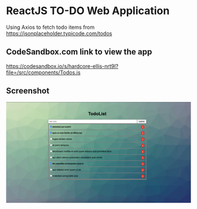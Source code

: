 # ReactJS TO-DO Web Application
Using Axios to fetch todo items from https://jsonplaceholder.typicode.com/todos


## CodeSandbox.com link to view the app
https://codesandbox.io/s/hardcore-ellis-nrt9l?file=/src/components/Todos.js


## Screenshot 

![screenshot](https://github.com/abdel-elsayed/React-To-Do-List/blob/master/Screen%20Shot%202021-01-14%20at%2012.01.32%20AM.png)
